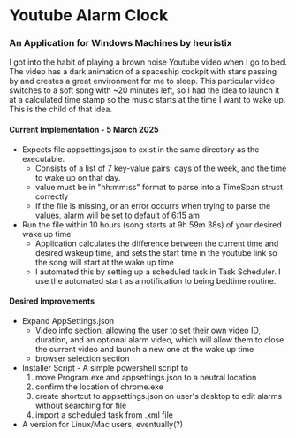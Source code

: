 # Youtube Alarm Clock

### An Application for Windows Machines by heuristix

I got into the habit of playing a brown noise Youtube video when I go to bed. The video has a dark animation of a spaceship cockpit with stars passing by and creates a great environment for me to sleep. This particular video switches to a soft song with ~20 minutes left, so I had the idea to launch it at a calculated time stamp so the music starts at the time I want to wake up. This is the child of that idea.

#### Current Implementation - 5 March 2025
* Expects file appsettings.json to exist in the same directory as the executable. 
    * Consists of a list of 7 key-value pairs: days of the week, and the time to wake up on that day.
    * value must be in "hh:mm:ss" format to parse into a TimeSpan struct correctly
    * If the file is missing, or an error occurrs when trying to parse the values, alarm will be set to default of 6:15 am
* Run the file within 10 hours (song starts at 9h 59m 38s) of your desired wake up time
    * Application calculates the difference between the current time and desired wakeup time, and sets the start time in the youtube link so the song will start at the wake up time
    * I automated this by setting up a scheduled task in Task Scheduler. I use the automated start as a notification to being bedtime routine.

#### Desired Improvements
* Expand AppSettings.json
    * Video info section, allowing the user to set their own video ID, duration, and an optional alarm video, which will allow them to close the current video and launch a new one at the wake up time
    * browser selection section
* Installer Script - A simple powershell script to
    1. move Program.exe and appsettings.json to a neutral location
    2. confirm the location of chrome.exe
    3. create shortcut to appsettings.json on user's desktop to edit alarms without searching for file
    4. import a scheduled task from .xml file
* A version for Linux/Mac users, eventually(?)